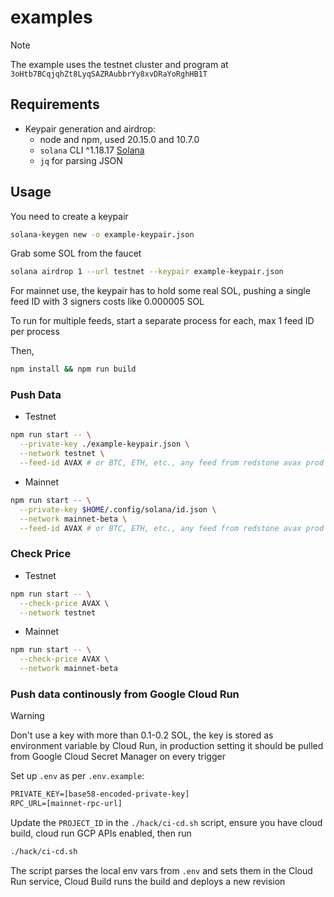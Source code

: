 # examples

> [!NOTE]
> The example uses the testnet cluster and program at
> `3oHtb7BCqjqhZt8LyqSAZRAubbrYy8xvDRaYoRghHB1T`

## Requirements

- Keypair generation and airdrop:
  - node and npm, used 20.15.0 and 10.7.0
  - `solana` CLI ^1.18.17
    [Solana](https://docs.solana.com/cli/install-solana-cli-tools)
  - `jq` for parsing JSON

## Usage

You need to create a keypair

```sh
solana-keygen new -o example-keypair.json
```

Grab some SOL from the faucet

```sh
solana airdrop 1 --url testnet --keypair example-keypair.json
```

For mainnet use, the keypair has to hold some real SOL, pushing a single feed
ID with 3 signers costs like 0.000005 SOL

To run for multiple feeds, start a separate process for each, max 1 feed ID per
process

Then,

```bash
npm install && npm run build
```

### Push Data

- Testnet

```bash
npm run start -- \
  --private-key ./example-keypair.json \
  --network testnet \
  --feed-id AVAX # or BTC, ETH, etc., any feed from redstone avax prod service
```

- Mainnet

```bash
npm run start -- \
  --private-key $HOME/.config/solana/id.json \
  --network mainnet-beta \
  --feed-id AVAX # or BTC, ETH, etc., any feed from redstone avax prod service
```

### Check Price

- Testnet

```bash
npm run start -- \
  --check-price AVAX \
  --network testnet
```

- Mainnet

```bash
npm run start -- \
  --check-price AVAX \
  --network mainnet-beta
```

### Push data continously from Google Cloud Run

> [!WARNING]
> Don't use a key with more than 0.1-0.2 SOL, the key is stored as environment
> variable by Cloud Run, in production setting it should be pulled from Google
> Cloud Secret Manager on every trigger

Set up `.env` as per `.env.example`:

```txt
PRIVATE_KEY=[base58-encoded-private-key]
RPC_URL=[mainnet-rpc-url]
```

Update the `PROJECT_ID` in the `./hack/ci-cd.sh` script, ensure you have cloud
build, cloud run GCP APIs enabled, then run

```sh
./hack/ci-cd.sh
```

The script parses the local env vars from `.env` and sets them in the Cloud Run
service, Cloud Build runs the build and deploys a new revision
